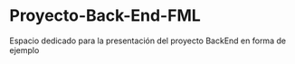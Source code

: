 # Proyecto-Back-End-FML
Espacio dedicado para la presentación del proyecto BackEnd en forma de ejemplo
